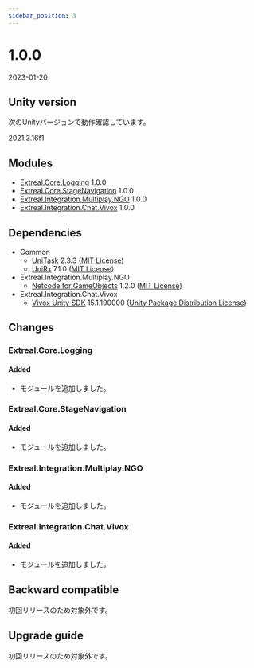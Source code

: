 ```yaml
---
sidebar_position: 3
---
```


# 1.0.0

2023-01-20

## Unity version

次のUnityバージョンで動作確認しています。

2021.3.16f1

## Modules

- [Extreal.Core.Logging](https://github.com/extreal-dev/Extreal.Core.Logging) 1.0.0
- [Extreal.Core.StageNavigation](https://github.com/extreal-dev/Extreal.Core.StageNavigation) 1.0.0
- [Extreal.Integration.Multiplay.NGO](https://github.com/extreal-dev/Extreal.Integration.Multiplay.NGO) 1.0.0
- [Extreal.Integration.Chat.Vivox](https://github.com/extreal-dev/Extreal.Integration.Chat.Vivox) 1.0.0

## Dependencies

- Common
  - [UniTask](https://github.com/Cysharp/UniTask) 2.3.3 ([MIT License](https://github.com/Cysharp/UniTask/blob/master/LICENSE))
  - [UniRx](https://github.com/neuecc/UniRx) 7.1.0 ([MIT License](https://github.com/neuecc/UniRx/blob/master/LICENSE))
- Extreal.Integration.Multiplay.NGO
  - [Netcode for GameObjects](https://github.com/Unity-Technologies/com.unity.netcode.gameobjects) 1.2.0 ([MIT License](https://github.com/Unity-Technologies/com.unity.netcode.gameobjects/blob/develop/LICENSE.md))
- Extreal.Integration.Chat.Vivox
  - [Vivox Unity SDK](https://docs.vivox.com/v5/general/unity/15_1_190000/en-us/Default.htm) 15.1.190000 ([Unity Package Distribution License](https://unity.com/legal/licenses/unity-package-distribution-license))

## Changes

### Extreal.Core.Logging

#### Added

- モジュールを追加しました。

### Extreal.Core.StageNavigation

#### Added

- モジュールを追加しました。

### Extreal.Integration.Multiplay.NGO

#### Added

- モジュールを追加しました。

### Extreal.Integration.Chat.Vivox

#### Added

- モジュールを追加しました。

## Backward compatible

初回リリースのため対象外です。

## Upgrade guide

初回リリースのため対象外です。
